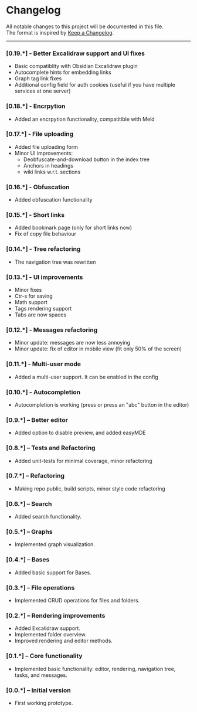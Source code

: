 # Changelog

All notable changes to this project will be documented in this file.  
The format is inspired by [Keep a Changelog](https://keepachangelog.com/en/1.0.0/).  

---
### [0.19.*] - Better Excalidraw support and UI fixes
- Basic compatiblity with Obsidian Excalidraw plugin
- Autocomplete hints for embedding links
- Graph tag link fixes
- Additional config field for auth cookies (useful if you have multiple services at one server)
 
### [0.18.*] - Encrpytion
- Added an encrpytion functionality, compatitible with Meld

### [0.17.*] - File uploading
- Added file uploading form
- Minor UI improvements:
  - Deobfuscate-and-download button in the index tree
  - Anchors in headings
  - wiki links w.r.t. sections

### [0.16.*] - Obfuscation
- Added obfuscation functionality 

### [0.15.*] - Short links
- Added bookmark page (only for short links now)
- Fix of copy file behaviour 

### [0.14.*] - Tree refactoring
- The navigation tree was rewritten

### [0.13.*] - UI improvements
- Minor fixes
- Ctr-s for saving
- Math support 
- Tags rendering support
- Tabs are now spaces 

### [0.12.*] - Messages refactoring
- Minor update: messages are now less annoying
- Minor update: fix of editor in mobile view (fit only 50% of the screen)

### [0.11.*] - Multi-user mode
- Added a multi-user support. It can be enabled in the config

### [0.10.*] - Autocompletion
- Autocompletion is working (press <tab> or press an "abc" button in the editor)

### [0.9.*] – Better editor
- Added option to disable preview, and added easyMDE

### [0.8.*] – Tests and Refactoring
- Added unit-tests for minimal coverage, minor refactoring

### [0.7.*] – Refactoring
- Making repo public, build scripts, minor style code refactoring

### [0.6.*] – Search
- Added search functionality.

### [0.5.*] – Graphs
- Implemented graph visualization.

### [0.4.*] – Bases
- Added basic support for Bases.

### [0.3.*] – File operations
- Implemented CRUD operations for files and folders.

### [0.2.*] – Rendering improvements
- Added Excalidraw support.  
- Implemented folder overview.  
- Improved rendering and editor methods.

### [0.1.*] – Core functionality
- Implemented basic functionality: editor, rendering, navigation tree, tasks, and messages.

### [0.0.*] – Initial version
- First working prototype.
